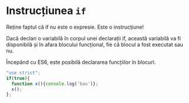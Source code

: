 # Instrucțiunea `if`

Reține faptul că if nu este o expresie. Este o instrucțiune!

Dacă declari o variabilă în corpul unei declarații if, această variabilă va fi disponibilă și în afara blocului funcțional, fie că blocul a fost executat sau nu.

Începând cu ES6, este posibilă declararea funcțiilor în blocuri.

```javascript
"use strict";
if(true){
  function x(){console.log('bau')};
  x();
};
```
